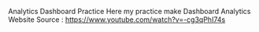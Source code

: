 Analytics Dashboard Practice 
Here my practice make Dashboard Analytics Website
Source : https://www.youtube.com/watch?v=-cg3qPhI74s
